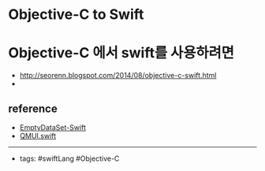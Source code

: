# Objective-C to Swift
# Objective-C 에서 swift를 사용하려면 
- http://seorenn.blogspot.com/2014/08/objective-c-swift.html
- 
## reference
- [EmptyDataSet-Swift](https://github.com/Xiaoye220/EmptyDataSet-Swift)
- [QMUI.swift](https://github.com/huangboju/QMUI.swift)

----
- tags: #swiftLang #Objective-C
